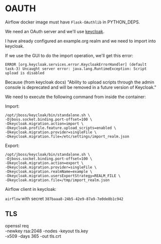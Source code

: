 # OAUTH

Airflow docker image must have `Flask-OAuthlib` in PYTHON_DEPS.

We need an OAuth server and we'll use [keycloak](https://www.keycloak.org/).

I have already configured an example.org realm and we need to import into keycloak.

If we use the GUI to do the import operation, we'll get this error:

`ERROR [org.keycloak.services.error.KeycloakErrorHandler] (default task-3) Uncaught server error: java.lang.RuntimeException: Script upload is disabled`

Because (from keycloak docs) "Ability to upload scripts through the admin console is deprecated and will be removed in a future version of Keycloak."

We need to execute the following command from inside the container:

Import:

```
/opt/jboss/keycloak/bin/standalone.sh \
-Djboss.socket.binding.port-offset=100 \
-Dkeycloak.migration.action=import \
-Dkeycloak.profile.feature.upload_scripts=enabled \
-Dkeycloak.migration.provider=singleFile \
-Dkeycloak.migration.file=/etc/settings/import_realm.json
```

Export:

```
/opt/jboss/keycloak/bin/standalone.sh \
-Djboss.socket.binding.port-offset=100 \
-Dkeycloak.migration.action=export \
-Dkeycloak.migration.provider=singleFile \
-Dkeycloak.migration.realmName=example \
-Dkeycloak.migration.usersExportStrategy=REALM_FILE \
-Dkeycloak.migration.file=/tmp/import_realm.json
```

Airflow client in keycloak:

`airflow` with secret `387baaa8-24b5-42e9-87a9-7e0de8b1c942`

## TLS

openssl req \
       -newkey rsa:2048 -nodes -keyout tls.key \
       -x509 -days 365 -out tls.crt
